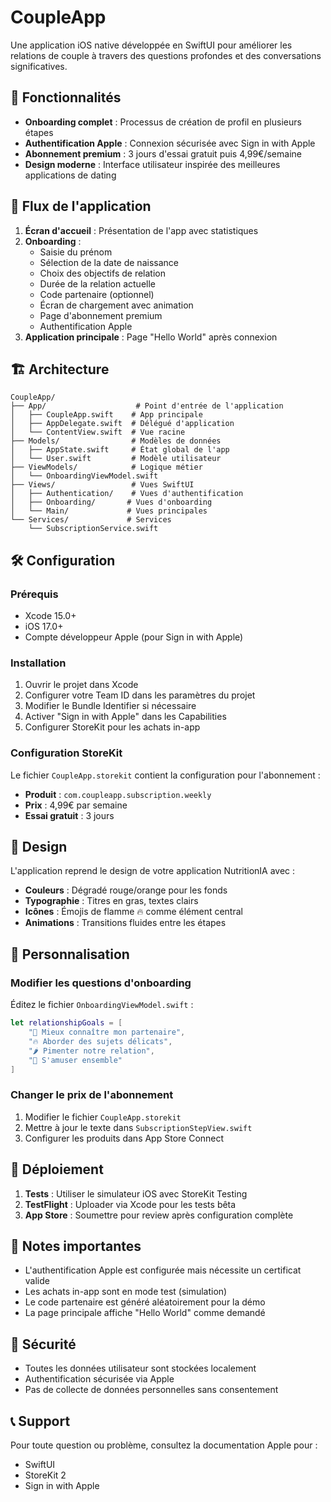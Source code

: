 # CoupleApp

Une application iOS native développée en SwiftUI pour améliorer les relations de couple à travers des questions profondes et des conversations significatives.

## 🎯 Fonctionnalités

- **Onboarding complet** : Processus de création de profil en plusieurs étapes
- **Authentification Apple** : Connexion sécurisée avec Sign in with Apple
- **Abonnement premium** : 3 jours d'essai gratuit puis 4,99€/semaine
- **Design moderne** : Interface utilisateur inspirée des meilleures applications de dating

## 📱 Flux de l'application

1. **Écran d'accueil** : Présentation de l'app avec statistiques
2. **Onboarding** :
   - Saisie du prénom
   - Sélection de la date de naissance
   - Choix des objectifs de relation
   - Durée de la relation actuelle
   - Code partenaire (optionnel)
   - Écran de chargement avec animation
   - Page d'abonnement premium
   - Authentification Apple
3. **Application principale** : Page "Hello World" après connexion

## 🏗️ Architecture

```
CoupleApp/
├── App/                    # Point d'entrée de l'application
│   ├── CoupleApp.swift    # App principale
│   ├── AppDelegate.swift  # Délégué d'application
│   └── ContentView.swift  # Vue racine
├── Models/                # Modèles de données
│   ├── AppState.swift     # État global de l'app
│   └── User.swift         # Modèle utilisateur
├── ViewModels/            # Logique métier
│   └── OnboardingViewModel.swift
├── Views/                 # Vues SwiftUI
│   ├── Authentication/    # Vues d'authentification
│   ├── Onboarding/       # Vues d'onboarding
│   └── Main/             # Vues principales
└── Services/             # Services
    └── SubscriptionService.swift
```

## 🛠️ Configuration

### Prérequis

- Xcode 15.0+
- iOS 17.0+
- Compte développeur Apple (pour Sign in with Apple)

### Installation

1. Ouvrir le projet dans Xcode
2. Configurer votre Team ID dans les paramètres du projet
3. Modifier le Bundle Identifier si nécessaire
4. Activer "Sign in with Apple" dans les Capabilities
5. Configurer StoreKit pour les achats in-app

### Configuration StoreKit

Le fichier `CoupleApp.storekit` contient la configuration pour l'abonnement :

- **Produit** : `com.coupleapp.subscription.weekly`
- **Prix** : 4,99€ par semaine
- **Essai gratuit** : 3 jours

## 🎨 Design

L'application reprend le design de votre application NutritionIA avec :

- **Couleurs** : Dégradé rouge/orange pour les fonds
- **Typographie** : Titres en gras, textes clairs
- **Icônes** : Émojis de flamme 🔥 comme élément central
- **Animations** : Transitions fluides entre les étapes

## 🔧 Personnalisation

### Modifier les questions d'onboarding

Éditez le fichier `OnboardingViewModel.swift` :

```swift
let relationshipGoals = [
    "👫 Mieux connaître mon partenaire",
    "🔥 Aborder des sujets délicats",
    "🌶️ Pimenter notre relation",
    "🎉 S'amuser ensemble"
]
```

### Changer le prix de l'abonnement

1. Modifier le fichier `CoupleApp.storekit`
2. Mettre à jour le texte dans `SubscriptionStepView.swift`
3. Configurer les produits dans App Store Connect

## 🚀 Déploiement

1. **Tests** : Utiliser le simulateur iOS avec StoreKit Testing
2. **TestFlight** : Uploader via Xcode pour les tests bêta
3. **App Store** : Soumettre pour review après configuration complète

## 📝 Notes importantes

- L'authentification Apple est configurée mais nécessite un certificat valide
- Les achats in-app sont en mode test (simulation)
- Le code partenaire est généré aléatoirement pour la démo
- La page principale affiche "Hello World" comme demandé

## 🔐 Sécurité

- Toutes les données utilisateur sont stockées localement
- Authentification sécurisée via Apple
- Pas de collecte de données personnelles sans consentement

## 📞 Support

Pour toute question ou problème, consultez la documentation Apple pour :

- SwiftUI
- StoreKit 2
- Sign in with Apple
